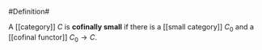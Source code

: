 #Definition#

A [[category]] $C$ is **cofinally small** if there is a [[small category]] $C_0$ and a [[cofinal functor]] $C_0 \to C$.
